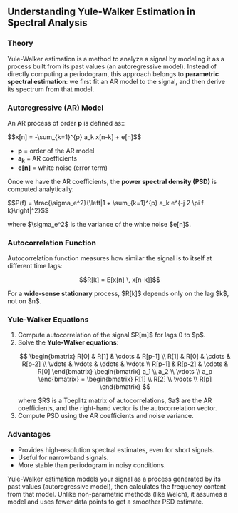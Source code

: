 <!DOCTYPE html>
<html lang="en">
<head>
  <meta charset="UTF-8">
  <meta name="viewport" content="width=device-width, initial-scale=1.0">
  <script src="https://polyfill.io/v3/polyfill.min.js?features=es6"></script>
  <!-- MathJax configuration for inline $...$ support -->
  <script>
    window.MathJax = {
      tex: {
        inlineMath: [['$', '$'], ['\\(', '\\)']],
        displayMath: [['$$','$$'], ['\\[','\\]']]
      },
      svg: {
        fontCache: 'global'
      }
    };
  </script>
  <script id="MathJax-script" async
    src="https://cdn.jsdelivr.net/npm/mathjax@3/es5/tex-mml-chtml.js">
  </script>
</head>
<body>

  <h2>Understanding Yule-Walker Estimation in Spectral Analysis</h2>

  <h3>Theory</h3>
  <p>
    Yule-Walker estimation is a method to analyze a signal by modeling it as a process built from its past values (an autoregressive model). 
    Instead of directly computing a periodogram, this approach belongs to <strong>parametric spectral estimation</strong>: we first fit an AR model to the signal, and then derive its spectrum from that model.
  </p>
  <h3>Autoregressive (AR) Model</h3>
  <p>
    An AR process of order <strong>p</strong> is defined as::
  </p>
  <p>$$x[n] = -\sum_{k=1}^{p} a_k x[n-k] + e[n]$$</p>
  <ul>
    <li><strong>p</strong> = order of the AR model</li>
    <li><strong>a<sub>k</sub></strong> = AR coefficients</li>
    <li><strong>e[n]</strong> = white noise (error term)</li>
  </ul>
  <p>
    Once we have the AR coefficients, the <strong>power spectral density (PSD)</strong> is computed analytically:
  </p>
  <p>$$P(f) = \frac{\sigma_e^2}{\left|1 + \sum_{k=1}^{p} a_k e^{-j 2 \pi f k}\right|^2}$$</p>
  <p>
    where $\sigma_e^2$ is the variance of the white noise $e[n]$.
  </p>

  <h3>Autocorrelation Function</h3>
  <p>
  Autocorrelation function measures how similar the signal is to itself at different time lags:
  </p>
  <p style="text-align:center;">
    $$R[k] = E[x[n] \, x[n-k]]$$
  </p>
  <p>
    For a <strong>wide-sense stationary</strong> process, $R[k]$ depends only on the lag $k$, not on $n$.
  </p>

  <h3>Yule-Walker Equations</h3>
  <ol>
    <li>Compute autocorrelation of the signal $R[m]$ for lags 0 to $p$.</li>
    <li>Solve the <strong>Yule-Walker equations</strong>:
      <p style="text-align:center;">
        $$ 
        \begin{bmatrix}
          R[0] & R[1] & \cdots & R[p-1] \\
          R[1] & R[0] & \cdots & R[p-2] \\
          \vdots & \vdots & \ddots & \vdots \\
          R[p-1] & R[p-2] & \cdots & R[0]
        \end{bmatrix}
        \begin{bmatrix}
          a_1 \\ a_2 \\ \vdots \\ a_p
        \end{bmatrix}
        =
        \begin{bmatrix}
          R[1] \\ R[2] \\ \vdots \\ R[p]
        \end{bmatrix}
        $$
      </p>
      where $R$ is a Toeplitz matrix of autocorrelations, $a$ are the AR coefficients, and the right-hand vector is the autocorrelation vector.
    </li>
    <li>Compute PSD using the AR coefficients and noise variance.</li>
  </ol>

  <h3>Advantages</h3>
  <ul>
    <li>Provides high-resolution spectral estimates, even for short signals.</li>
    <li>Useful for narrowband signals.</li>
    <li>More stable than periodogram in noisy conditions.</li>
  </ul>

  <p>
    Yule-Walker estimation models your signal as a process generated by its past values 
    (autoregressive model), then calculates the frequency content from that model. 
    Unlike non-parametric methods (like Welch), it assumes a model and uses fewer data points 
    to get a smoother PSD estimate.
  </p>

</body>
</html>

